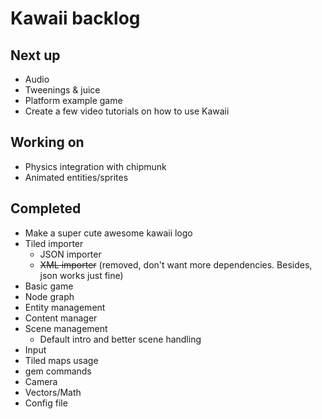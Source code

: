 # Kawaii backlog

## Next up
* Audio
* Tweenings & juice
* Platform example game
* Create a few video tutorials on how to use Kawaii

## Working on
* Physics integration with chipmunk
* Animated entities/sprites

## Completed
* Make a super cute awesome kawaii logo
* Tiled importer
	* JSON importer
	* <del>XML importer</del> (removed, don't want more dependencies. Besides, json works just fine)
* Basic game
* Node graph
* Entity management
* Content manager
* Scene management
	* Default intro and better scene handling
* Input
* Tiled maps usage
* gem commands
* Camera
* Vectors/Math
* Config file